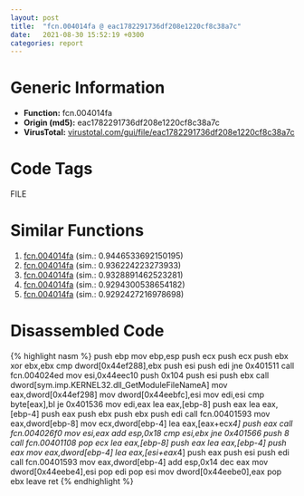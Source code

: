 ```yaml
---
layout: post
title:  "fcn.004014fa @ eac1782291736df208e1220cf8c38a7c"
date:   2021-08-30 15:52:19 +0300
categories: report
---
```


# Generic Information
- **Function:** fcn.004014fa
- **Origin (md5):** eac1782291736df208e1220cf8c38a7c
- **VirusTotal:** [virustotal.com/gui/file/eac1782291736df208e1220cf8c38a7c][virustotal_ref]

# Code Tags
<span class="tag" id="FILE">FILE</span>


# Similar Functions

1. [fcn.004014fa][similar_1_ref] (sim.: 0.9446533692150195)
2. [fcn.004014fa][similar_2_ref] (sim.: 0.936224223273933)
3. [fcn.004014fa][similar_3_ref] (sim.: 0.9328891462523281)
4. [fcn.004014fa][similar_4_ref] (sim.: 0.9294300538654182)
5. [fcn.004014fa][similar_5_ref] (sim.: 0.9292427216978698)


# Disassembled Code

{% highlight nasm %}
push ebp
mov ebp,esp
push ecx
push ecx
push ebx
xor ebx,ebx
cmp dword[0x44ef288],ebx
push esi
push edi
jne 0x401511
call fcn.004024ed
mov esi,0x44eec10
push 0x104
push esi
push ebx
call dword[sym.imp.KERNEL32.dll_GetModuleFileNameA]
mov eax,dword[0x44ef298]
mov dword[0x44eebfc],esi
mov edi,esi
cmp byte[eax],bl
je 0x401536
mov edi,eax
lea eax,[ebp-8]
push eax
lea eax,[ebp-4]
push eax
push ebx
push ebx
push edi
call fcn.00401593
mov eax,dword[ebp-8]
mov ecx,dword[ebp-4]
lea eax,[eax+ecx*4]
push eax
call fcn.004026f0
mov esi,eax
add esp,0x18
cmp esi,ebx
jne 0x401566
push 8
call fcn.00401108
pop ecx
lea eax,[ebp-8]
push eax
lea eax,[ebp-4]
push eax
mov eax,dword[ebp-4]
lea eax,[esi+eax*4]
push eax
push esi
push edi
call fcn.00401593
mov eax,dword[ebp-4]
add esp,0x14
dec eax
mov dword[0x44eebe4],esi
pop edi
pop esi
mov dword[0x44eebe0],eax
pop ebx
leave 
ret 
{% endhighlight %}


[similar_1_ref]: /report/fcn.004014fa@7dd153bad1771b9e8d5266a341ebf949
[similar_2_ref]: /report/fcn.004014fa@48bb9a03c360009e9463dfd5be4e0ca0
[similar_3_ref]: /report/fcn.004014fa@8912a6bd1add3d8b86feb51a00252709
[similar_4_ref]: /report/fcn.004014fa@cbc200f66cbffbddf5df52f7c0da283a
[similar_5_ref]: /report/fcn.004014fa@ea9c1e2eeb951a8e6185c6674c228f98
[virustotal_ref]: https://www.virustotal.com/gui/file/eac1782291736df208e1220cf8c38a7c